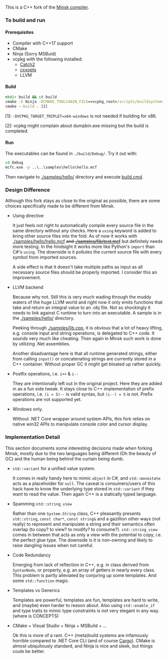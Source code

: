 This is a C++ fork of the [Minsk compiler](https://github.com/terrajobst/minsk). 


### To build and run

#### Prerequisites

- Compiler with C++17 support
- CMake
- Ninja (Sorry MSBuid)
- vcpkg with the following installed:
    - [Catch2](https://github.com/catchorg/Catch2)
    - [cxxopts](https://github.com/jarro2783/cxxopts)
    - LLVM


#### Build

```cmd
mkdir build && cd build
cmake -G Ninja -DCMAKE_TOOLCHAIN_FILE=<vcpkg_root>/scripts/buildsystems/vcpkg.cmake -DVCPKG_TARGET_TRIPLET=x64-windows .. [1]
cmake --build . [2]
```

[1]: `-DVCPKG_TARGET_TRIPLET=x64-windows` is not needed if building for x86.

[2]: vcpkg might complain about dumpbin.exe missing but the build is completed.

#### Run

The executables can be found in `./build/Debug/`. Try it out with:

```cmd
cd Debug
mcfc.exe -p ..\..\samples\hello\hello.mcf
```

Then navigate to [./samples/hello/](./samples/hello/) directory and execute [build.cmd](./samples/hello/build.cmd).

### Design Difference

Although this fork stays as close to the original as possible, there are some choices specifically made to be different from Minsk. 

- Using directive

    It just feels not right to automatically compile every source file in the same directory without any checks. Here a `using` keyword is added to bring other source files into the fold. As of now it works with [./samples/hello/hello.mcf](./samples/hello/hello.mcf) ~~and [./samples/fib/test.mcf](./samples/fib/test.mcf)~~ but definitely needs more testing. In the hindsight it works more like Python's `import` than C#'s `using`. The downside is it pollutes the current source file with every symbol from imported sources. 

    A side effect is that it doesn't take multiple paths as input as all necessary source files should be properly imported. I consider this an improvement.

- LLVM backend

    Because why not. Still this is very much wading through the muddy waters of the huge LLVM world and right now it only emits functions that take and return an integral value to an .obj file. Not so shockingly it needs to link against C runtime to turn into an executable. A sample is in the [./samples/hello/](./samples/hello/) directory. 

    Peeking through [./samples/lib.cpp](./samples/lib.cpp), it is obvious that a lot of heavy lifting, e.g. console input and string operations, is delegated to C++ code. It sounds very much like cheating. Then again in Minsk such work is done by utilizing .Net assemblies. 

    Another disadvantage here is that all runtime generated strings, either from calling `input()` or concatenating strings are currently stored in a C++ container. Without proper GC it might get bloated up rather quickly. 

- Postfix operations, i.e. `i++` & `i--`

    They are intentionally left out in the original project. Here they are added in as a fun side tweak. It stays close to C++ implementation of prefix operations, i.e. `(i = 5)--` is valid syntax, but `(i--) = 5` is not. Prefix operations are not supported yet. 

- Windows only.

    Without .NET Core wrapper around system APIs, this fork relies on native win32 APIs to manipulate console color and cursor display. 


### Implementation Detail

This section documents some interesting decisions made when forking Minsk, mostly due to the two languages being different (Oh the beauty of GC) and the human being behind the curtain being dumb.

- `std::variant` for a unified value system.

     It comes in really handy here to mimic `object` in C#, and `std::monostate` acts as a placeholder for `null`. The caveat is consumers/users of this hack have to know the underlying type stored in `std::variant` if they want to read the value. Then again C++ is a statically typed language.

- Spamming `std::string_view`

    Rather than one `System.String` class, C++ pleasantly presents `std::string`, `const char*`, `const string&` and a gazillion other ways (not really) to represent and manipulate a string and their semantics often overlap (to copy? to view? to modify? to consume?). `std::string_view` comes in between that acts as only a view with the potential to copy, i.e. the perfect glue type. The downside is it is non-owning and likely to raise dangling issues when not careful. 

- Code Redundancy

    Emerging from lack of reflection in C++, e.g. in class derived from `SyntaxNode`, or property, e.g. an array of getters in nearly every class. This problem is partly alleviated by conjuring up some templates. And some `std::function` magic. 

- Templates vs Generics

    Templates are powerful, templates are fun, templates are hard to write, and (maybe) even harder to reason about. Also using `std::enable_if` and type traits to mimic type constraints is not very elegant in any way. (where is CONCEPTS)

- CMake + Visual Studio + Ninja + MSBuild + ...

    Ok this is more of a rant. C++ (meta)build systems are infamously horrible compared to .NET Core CLI (and of course [Cargo](https://github.com/rust-lang/cargo/)). CMake is almost ubiquitously standard, and Ninja is nice and sleek, but things coule be better.